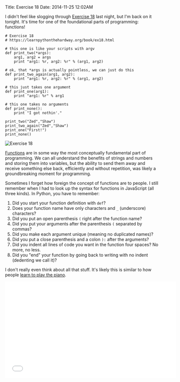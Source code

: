 Title: Exercise 18
Date: 2014-11-25 12:02AM

I didn't feel like slogging through [Exercise 18](https://learnpythonthehardway.org/book/ex18.html) last night, but I'm back on it tonight. It's time for one of the foundational parts of programming: functions!

```
# Exercise 18
# https://learnpythonthehardway.org/book/ex18.html

# this one is like your scripts with argv
def print_two(*args):
    arg1, arg2 = args
    print "arg1: %r, arg2: %r" % (arg1, arg2)

# ok, that *args is actually pointless, we can just do this
def print_two_again(arg1, arg2):
    print "arg1: %r, arg2: %r" % (arg1, arg2)

# this just takes one argument
def print_one(arg1):
    print "arg1: %r" % arg1

# this one takes no arguments
def print_none():
    print "I got nothin'."

print_two("Zed","Shaw")
print_two_again("Zed","Shaw")
print_one("First!")
print_none()
```

![Exercise 18]({filename}/images/ex18.png "Exercise 18")

[Functions](https://docs.python.org/2/reference/compound_stmts.html#function-definitions) are in some way the most conceptually fundamental part of programming. We can all understand the benefits of strings and numbers and storing them into variables, but the ability to send them away and receive something else back, efficiently and without repetition, was likely a groundbreaking moment for programming.

Sometimes I forget how foreign the concept of functions are to people. I still remember when I had to look up the syntax for functions in JavaScript (all three kinds). In Python, you have to remember:

1. Did you start your function definition with `def`?
2. Does your function name have only characters and `_` (underscore) characters?
3. Did you put an open parenthesis `(` right after the function name?
4. Did you put your arguments after the parenthesis `(` separated by commas?
5. Did you make each argument unique (meaning no duplicated names)?
6. Did you put a close parenthesis and a colon `):` after the arguments?
7. Did you indent all lines of code you want in the function four spaces? No more, no less.
8. Did you "end" your function by going back to writing with no indent (dedenting we call it)?

I don't really even think about all that stuff. It's likely this is similar to how people [learn to play the piano](https://www.youtube.com/watch?v=HnufOkguW2E).

<iframe width="560" height="315" src="//www.youtube.com/embed/HnufOkguW2E" frameborder="0" allowfullscreen></iframe>

